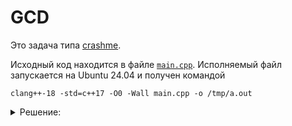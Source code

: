 # GCD

Это задача типа [crashme](https://gitlab.com/hse-cpp/cpp-advanced-hse/-/blob/main/docs/crashme.md).

Исходный код находится в файле [`main.cpp`](main.cpp). 
Исполняемый файл запускается на Ubuntu 24.04 и получен командой
```shell
clang++-18 -std=c++17 -O0 -Wall main.cpp -o /tmp/a.out
```

<details>
  <summary>Решение: </summary>
  Обратите внимание на возможное переполнение типа int. В качестве теста подойдёт 4 и 2^30.
</details>
